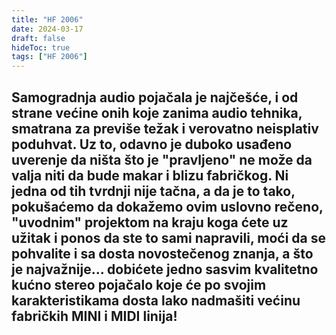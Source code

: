 ```yaml
---
title: "HF 2006"
date: 2024-03-17
draft: false
hideToc: true
tags: ["HF 2006"]
---
```

<h2>Samogradnja audio pojačala je najčešće, i od strane većine onih koje zanima audio tehnika, smatrana za previše težak i verovatno neisplativ poduhvat. Uz to, odavno je duboko usađeno uverenje da ništa što je "pravljeno" ne može da valja niti da bude makar i blizu fabričkog. Ni jedna od tih tvrdnji nije tačna, a da je to tako, pokušaćemo da dokažemo ovim uslovno rečeno, "uvodnim" projektom na kraju koga ćete uz užitak i ponos da ste to sami napravili, moći da se pohvalite i sa dosta novostečenog znanja, a što je najvažnije... dobićete jedno sasvim kvalitetno kućno stereo pojačalo koje će po svojim karakteristikama dosta lako nadmašiti većinu fabričkih MINI i MIDI linija!</h2>
